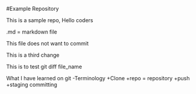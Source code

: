 #Example Repository

This is a sample repo, Hello coders

.md = markdown file

This file does not want to commit

This is a third change

This is to test git diff file_name

What I have learned on git
-Terminology
+Clone
+repo = repository
+push
+staging committing
